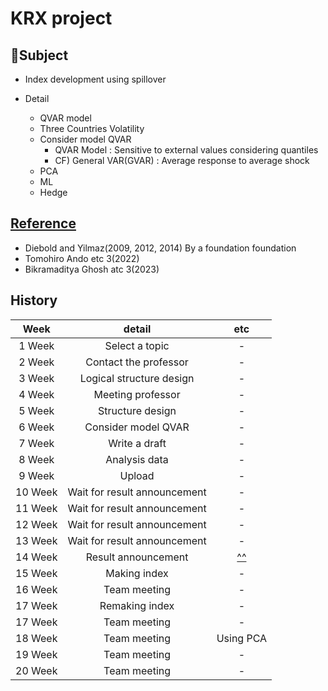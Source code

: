 # KRX project

## 🗻Subject
-  Index development using spillover

- Detail
  - QVAR model
  - Three Countries Volatility
  - Consider model QVAR
    - QVAR Model : Sensitive to external values considering quantiles
    - CF) General VAR(GVAR) : Average response to average shock
  - PCA
  - ML
  - Hedge

## [Reference](https://github.com/hsojne/KRX/tree/main/reference)
  - Diebold and Yilmaz(2009, 2012, 2014) By a foundation foundation
  - Tomohiro Ando etc 3(2022)
  - Bikramaditya Ghosh atc 3(2023)

## History
| Week | detail | etc | 
|:---:|:---:|:---:|
| 1 Week | Select a topic  | - |
| 2 Week | Contact the professor | - |
| 3 Week | Logical structure design | - |
| 4 Week | Meeting professor | - |
| 5 Week | Structure design | - |
| 6 Week | Consider model QVAR | - |
| 7 Week | Write a draft | - |
| 8 Week | Analysis data | - |
| 9 Week | Upload | - |
| 10 Week | Wait for result announcement | - |
| 11 Week | Wait for result announcement | - |
| 12 Week | Wait for result announcement | - |
| 13 Week | Wait for result announcement | - |
| 14 Week | Result announcement | [^^](https://krxrnd.krx.co.kr/board/RND07010000/bbs#view=482) |
| 15 Week | Making index | - |
| 16 Week | Team meeting | - |
| 17 Week | Remaking index | - |
| 17 Week | Team meeting | - |
| 18 Week | Team meeting | Using PCA |
| 19 Week | Team meeting | - |
| 20 Week | Team meeting | - |


